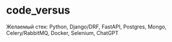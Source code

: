 # code_versus

Желаемый стек: Python, Django/DRF, FastAPI, Postgres, Mongo, Celery/RabbitMQ, Docker, Selenium, ChatGPT
